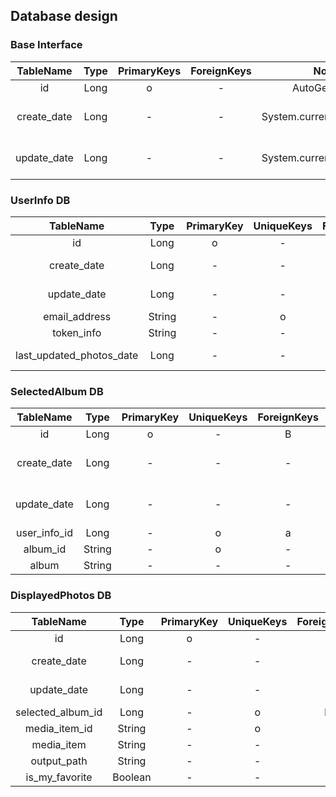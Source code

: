 ## Database design

### Base Interface

| TableName | Type | PrimaryKeys | ForeignKeys | Note | Example |
|:-:|:-:|:-:|:-:|:-:|:-:|
| id | Long | o | - | AutoGenerate | 1 |
| create_date | Long | - | - | System.currentTimeMillis() | 2020-01-01 00:00:00 |
| update_date | Long | - | - | System.currentTimeMillis() | 2020-01-01 00:00:00 |

### UserInfo DB

| TableName | Type | PrimaryKey | UniqueKeys | ForeignKeys | Note | Example |
|:-:|:-:|:-:|:-:|:-:|:-:|:-:|
| id | Long | o | - | A | AutoGenerate | 1 |
| create_date | Long | - | - | - | System.currentTimeMillis() | 2020-01-01 00:00:00 |
| update_date | Long | - | - | - | System.currentTimeMillis() | 2020-01-01 00:00:00 |
| email_address | String | - | o | - | GoogleSignInAccount#email | test@example.com |
| token_info | String | - | - | - | TokenInfo (JSON) | - |
| last_updated_photos_date | Long | - | - | - | System.currentTimeMillis() | 2020-01-01 00:00:00 |

### SelectedAlbum DB

| TableName | Type | PrimaryKey | UniqueKeys | ForeignKeys | Note | Example |
|:-:|:-:|:-:|:-:|:-:|:-:|:-:|
| id | Long | o | - | B | AutoGenerate | 1 |
| create_date | Long | - | - | - | System.currentTimeMillis() | 2020-01-01 00:00:00 |
| update_date | Long | - | - | - | System.currentTimeMillis() | 2020-01-01 00:00:00 |
| user_info_id | Long | - | o | a | UserInfo#id | 1 |
| album_id | String | - | o | - | Album#id | - |
| album | String | - | - | - | Album (JSON) | - |

### DisplayedPhotos DB

| TableName | Type | PrimaryKey | UniqueKeys | ForeignKeys | Note | Example |
|:-:|:-:|:-:|:-:|:-:|:-:|:-:|
| id | Long | o | - | - | AutoGenerate | 1 |
| create_date | Long | - | - | - | System.currentTimeMillis() | 2020-01-01 00:00:00 |
| update_date | Long | - | - | - | System.currentTimeMillis() | 2020-01-01 00:00:00 |
| selected_album_id | Long | - | o | b | SelectedAlbum#id | 1 |
| media_item_id | String | - | o | - | MediaItem#id | - |
| media_item | String | - | - | - | MediaItem (JSON) | - |
| output_path | String | - | - | - | Output file path | xxx/yyy/zzz.png |
| is_my_favorite | Boolean | - | - | - | User favorite | true |
